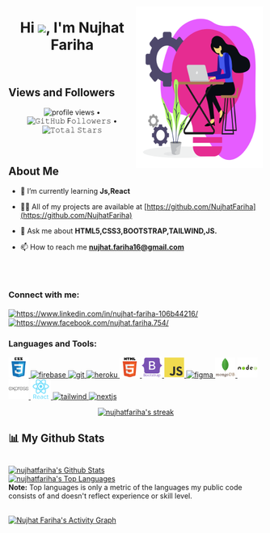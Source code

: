 <a href="#"><img align="right" width="50%" height="320px" src="web-developer.gif"/></a>
<h1 color="red" align="center">Hi <a><img src="https://media.giphy.com/media/hvRJCLFzcasrR4ia7z/giphy.gif" width="30"></a>, I'm Nujhat Fariha </h1>

</br>

## Views and Followers

<p align="center">
  <img alt = "profile views" src="https://komarev.com/ghpvc/?username=NujhatFariha&style=flat&color=brightgreen"> • 
  <img alt="𝙶𝚒𝚝𝙷𝚞𝚋 F𝚘𝚕𝚕𝚘𝚠𝚎𝚛𝚜" src="https://img.shields.io/github/followers/NujhatFariha?label=Followers&style=social"> •   
  <img src="https://img.shields.io/github/stars/NujhatFariha?label=Stars" alt="𝚃𝚘𝚝𝚊𝚕 𝚂𝚝𝚊𝚛𝚜">
</p>
</br>

## About Me

- 🌱 I’m currently learning **Js,React**

- 👨‍💻 All of my projects are available at [https://github.com/NujhatFariha](https://github.com/NujhatFariha)

- 💬 Ask me about **HTML5,CSS3,BOOTSTRAP,TAILWIND,JS.**

- 📫 How to reach me **nujhat.fariha16@gmail.com**

<br/>
<br/>
<h3 align="left">Connect with me:</h3>
<p align="left">
<a href="https://linkedin.com/in/nujhat-fariha-106b44216/" target="blank"><img align="center" src="https://raw.githubusercontent.com/rahuldkjain/github-profile-readme-generator/master/src/images/icons/Social/linked-in-alt.svg" alt="https://www.linkedin.com/in/nujhat-fariha-106b44216/" height="30" width="40" /></a>
<a href="https://www.facebook.com/nujhat.fariha.754/" target="blank"><img align="center" src="https://raw.githubusercontent.com/rahuldkjain/github-profile-readme-generator/master/src/images/icons/Social/facebook.svg" alt="https://www.facebook.com/nujhat.fariha.754/" height="30" width="40" /></a>
</p>

<h3 align="left">Languages and Tools:</h3>
<p align="left"><a href="https://www.w3schools.com/css/" target="_blank" rel="noreferrer"> <img src="https://raw.githubusercontent.com/devicons/devicon/master/icons/css3/css3-original-wordmark.svg" alt="css3" width="40" height="40"/> </a> <a href="https://firebase.google.com/" target="_blank" rel="noreferrer"> <img src="https://www.vectorlogo.zone/logos/firebase/firebase-icon.svg" alt="firebase" width="40" height="40"/> </a> <a href="https://git-scm.com/" target="_blank" rel="noreferrer"> <img src="https://www.vectorlogo.zone/logos/git-scm/git-scm-icon.svg" alt="git" width="40" height="40"/> </a> <a href="https://heroku.com" target="_blank" rel="noreferrer"> <img src="https://www.vectorlogo.zone/logos/heroku/heroku-icon.svg" alt="heroku" width="40" height="40"/> </a> <a href="https://www.w3.org/html/" target="_blank" rel="noreferrer"> <img src="https://raw.githubusercontent.com/devicons/devicon/master/icons/html5/html5-original-wordmark.svg" alt="html5" width="40" height="40"/> <a href="https://getbootstrap.com" target="_blank" rel="noreferrer"> <img src="https://raw.githubusercontent.com/devicons/devicon/master/icons/bootstrap/bootstrap-plain-wordmark.svg" alt="bootstrap" width="40" height="40"/> </a>  <a href="https://developer.mozilla.org/en-US/docs/Web/JavaScript" target="_blank" rel="noreferrer"> <img src="https://raw.githubusercontent.com/devicons/devicon/master/icons/javascript/javascript-original.svg" alt="javascript" width="40" height="40"/> <a href="https://www.figma.com/" target="_blank" rel="noreferrer"> <img src="https://www.vectorlogo.zone/logos/figma/figma-icon.svg" alt="figma" width="40" height="40"/> </a> </a> <a href="https://www.mongodb.com/" target="_blank" rel="noreferrer"> <img src="https://raw.githubusercontent.com/devicons/devicon/master/icons/mongodb/mongodb-original-wordmark.svg" alt="mongodb" width="40" height="40"/> </a> <a href="https://nodejs.org" target="_blank" rel="noreferrer"> <img src="https://raw.githubusercontent.com/devicons/devicon/master/icons/nodejs/nodejs-original-wordmark.svg" alt="nodejs" width="40" height="40"/> </a> <a href="https://expressjs.com" target="_blank" rel="noreferrer"> <img src="https://raw.githubusercontent.com/devicons/devicon/master/icons/express/express-original-wordmark.svg" alt="express" width="40" height="40"/> </a> <a href="https://reactjs.org/" target="_blank" rel="noreferrer"> <img src="https://raw.githubusercontent.com/devicons/devicon/master/icons/react/react-original-wordmark.svg" alt="react" width="40" height="40"/> </a> <a href="https://tailwindcss.com/" target="_blank" rel="noreferrer"> <img src="https://www.vectorlogo.zone/logos/tailwindcss/tailwindcss-icon.svg" alt="tailwind" width="40" height="40"/> </a> <a href="https://nextjs.org/" target="_blank" rel="noreferrer"> <img src="https://cdn.worldvectorlogo.com/logos/nextjs-2.svg" alt="nextjs" width="40" height="40"/> </a> </p>


<p align="center">
    <a href="">
        <img title="🔥 Get streak stats for your profile at git.io/streak-stats" alt="nujhatfariha's streak" src="https://github-readme-streak-stats.herokuapp.com/?user=nujhatfariha&theme=black-ice&hide_border=true&stroke=0000&background=060A0CD0"/>
    </a>
</p>

## 📊 My Github Stats

  <br/>
    <a href="#"><img alt="nujhatfariha's Github Stats" src="https://github-readme-stats.vercel.app/api?username=nujhatfariha&show_icons=true&count_private=true&theme=react&hide_border=true&bg_color=0D1117" /></a><br/>
  <a href=""><img alt="nujhatfariha's Top Languages" src="https://github-readme-stats.vercel.app/api/top-langs?username=nujhatfariha&show_icons=true&locale=en&layout=compact&theme=react&hide_border=true&bg_color=0D1117" /></a>
  <br/>
  <b>Note:</b> Top languages is only a metric of the languages my public code consists of and doesn't reflect experience or skill level.
<br/>
<br/>

<a href="https://github.com/NujhatFariha/github-readme-activity-graph"><img alt="Nujhat Fariha's Activity Graph" src="https://activity-graph.herokuapp.com/graph?username=NujhatFariha&bg_color=0D1117&color=5BCDEC&line=5BCDEC&point=FFFFFF&hide_border=true" /></a>

